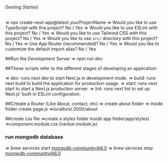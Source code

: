 ###### Geeting Started

=> npx create-next-app@latest yourProjectName
=> Would you like to use TypeScript with this project? No / Yes
=> Would you like to use ESLint with this project? No / Yes
=> Would you like to use Tailwind CSS with this project? No / Yes
=> Would you like to use `src/` directory with this project? No / Yes
=> Use App Router (recommended)? No / Yes
=> Would you like to customize the default import alias? No / Yes

##Run the Development Server
=> npm run dev

##These scripts refer to the different stages of developing an application:

=> dev: runs next dev to start Next.js in development mode.
=> build: runs next build to build the application for production usage.
=> start: runs next start to start a Next.js production server.
=> lint: runs next lint to set up Next.js' built-in ESLint configuration.

##Crteate a Router (Like About, contact, etc)
=> create about folder
=> inside folder create page.js
=>localhost:3000/about

##create css file
=>create a styles folder inside app folder(app/styles)
=>component.module.css (navbar.module.js)

### run mongodb database

=> brew services start mongodb-community@6.0
=> brew services stop mongodb-community@6.0

